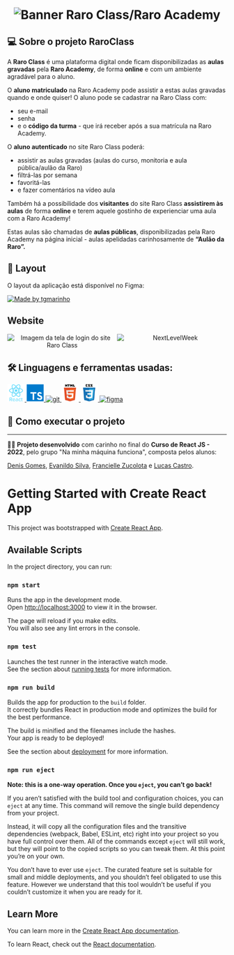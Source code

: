 <h1 align="center">
    <img src="./assets/art/artBannerReadme.png" alt="Banner Raro Class/Raro Academy"  />
</h1>

## 💻 Sobre o projeto RaroClass

A **Raro Class** é uma plataforma digital onde ficam disponibilizadas as **aulas gravadas** pela **Raro Academy**, de forma **online** e com um ambiente agradável para o aluno.

O **aluno matriculado** na Raro Academy pode assistir a estas aulas gravadas quando e onde quiser!
O aluno pode se cadastrar na Raro Class com:

- seu e-mail
- senha
- e o **código da turma** - que irá receber após a sua matrícula na Raro Academy.

O **aluno autenticado** no site Raro Class poderá:

- assistir as aulas gravadas (aulas do curso, monitoria e aula pública/aulão da Raro)
- filtrá-las por semana
- favoritá-las
- e fazer comentários na vídeo aula

Também há a possibilidade dos **visitantes** do site Raro Class **assistirem às aulas** de forma **online** e terem aquele gostinho de experienciar uma aula com a Raro Academy!

Estas aulas são chamadas de **aulas públicas**, disponibilizadas pela Raro Academy na página inicial - aulas apelidadas carinhosamente de **“Aulão da Raro”.**


## 🎨 Layout

O layout da aplicação está disponível no Figma:

<a href="https://www.figma.com/file/oa5yvAXVhSfdAtCkrn7MsK/Design-RaroClass">
  <img alt="Made by tgmarinho" src="https://img.shields.io/badge/Acessar%20Layout%20-Figma-%2304D361">
</a>


## Website

<p align="center" style="display: flex; align-items: flex-start; justify-content: center;">
  <img alt="Imagem da tela de login do site Raro Class" src="./assets/art/screenshotLogin.png" width="400px">

  <img alt="NextLevelWeek" src="./assets/sucesso-web.svg" width="400px">
</p>


## 🛠 Linguagens e ferramentas usadas:

<p align="left">
  <a href="https://reactjs.org/" target="_blank" rel="noreferrer">
    <img src="https://raw.githubusercontent.com/devicons/devicon/master/icons/react/react-original-wordmark.svg" alt="react" width="40" height="40"/>
  </a>
  <a href="https://www.typescriptlang.org/" target="_blank" rel="noreferrer"> 
    <img src="https://raw.githubusercontent.com/devicons/devicon/master/icons/typescript/typescript-original.svg" alt="typescript" width="40" height="40"/>
  </a>
   <a href="https://git-scm.com/" target="_blank" rel="noreferrer">
    <img src="https://www.vectorlogo.zone/logos/git-scm/git-scm-icon.svg" alt="git" width="40" height="40"/>
  </a>

  <a href="https://www.w3.org/html/" target="_blank" rel="noreferrer">  
    <img src="https://raw.githubusercontent.com/devicons/devicon/master/icons/html5/html5-original-wordmark.svg" alt="html5" width="40" height="40"/>
  </a>
  <a href="https://www.w3schools.com/css/" target="_blank" rel="noreferrer">  
    <img src="https://raw.githubusercontent.com/devicons/devicon/master/icons/css3/css3-original-wordmark.svg" alt="css3" width="40" height="40"/> 
  </a>
   <a href="https://www.figma.com/" target="_blank" rel="noreferrer">
    <img src="https://www.vectorlogo.zone/logos/figma/figma-icon.svg" alt="figma" width="40" height="40"/>
  </a>
</p>


## 🚀 Como executar o projeto





___

👨‍💻 **Projeto desenvolvido** com carinho no final do **Curso de React JS - 2022**, pelo grupo  "Na minha máquina funciona", composta pelos alunos:

[Denis Gomes](https://github.com/Denis-araujo), [Evanildo Silva](https://github.com/Evanildo-Silva), [Francielle Zucolota](https://github.com/franzitaz) e [Lucas Castro](https://github.com/lcastrof).



# Getting Started with Create React App

This project was bootstrapped with [Create React App](https://github.com/facebook/create-react-app).

## Available Scripts

In the project directory, you can run:

### `npm start`

Runs the app in the development mode.\
Open [http://localhost:3000](http://localhost:3000) to view it in the browser.

The page will reload if you make edits.\
You will also see any lint errors in the console.

### `npm test`

Launches the test runner in the interactive watch mode.\
See the section about [running tests](https://facebook.github.io/create-react-app/docs/running-tests) for more information.

### `npm run build`

Builds the app for production to the `build` folder.\
It correctly bundles React in production mode and optimizes the build for the best performance.

The build is minified and the filenames include the hashes.\
Your app is ready to be deployed!

See the section about [deployment](https://facebook.github.io/create-react-app/docs/deployment) for more information.

### `npm run eject`

**Note: this is a one-way operation. Once you `eject`, you can’t go back!**

If you aren’t satisfied with the build tool and configuration choices, you can `eject` at any time. This command will remove the single build dependency from your project.

Instead, it will copy all the configuration files and the transitive dependencies (webpack, Babel, ESLint, etc) right into your project so you have full control over them. All of the commands except `eject` will still work, but they will point to the copied scripts so you can tweak them. At this point you’re on your own.

You don’t have to ever use `eject`. The curated feature set is suitable for small and middle deployments, and you shouldn’t feel obligated to use this feature. However we understand that this tool wouldn’t be useful if you couldn’t customize it when you are ready for it.

## Learn More

You can learn more in the [Create React App documentation](https://facebook.github.io/create-react-app/docs/getting-started).

To learn React, check out the [React documentation](https://reactjs.org/).
